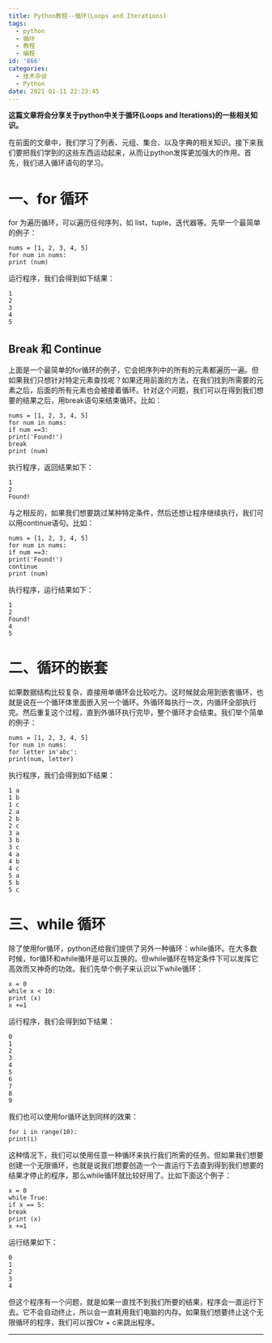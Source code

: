 ```yaml
---
title: Python教程--循环(Loops and Iterations)
tags:
  - python
  - 循环
  - 教程
  - 编程
id: '866'
categories:
  - 技术杂谈
  - Python
date: 2021-01-11 22:23:45
---
```


**这篇文章将会分享关于python中关于循环(Loops and Iterations)的一些相关知识。**
<!-- more -->
在前面的文章中，我们学习了列表、元组、集合、以及字典的相关知识。接下来我们要把我们学到的这些东西运动起来，从而让python发挥更加强大的作用。首先，我们进入循环语句的学习。

# **一、for 循环**

for 为遍历循环，可以遍历任何序列，如 list，tuple，迭代器等。先举一个最简单的例子：

```
nums = [1, 2, 3, 4, 5]
for num in nums:
print (num)
```

运行程序，我们会得到如下结果：

```
1
2
3
4
5
```

## Break 和 Continue

上面是一个最简单的for循环的例子，它会把序列中的所有的元素都遍历一遍。但如果我们只想针对特定元素查找呢？如果还用前面的方法，在我们找到所需要的元素之后，后面的所有元素也会被接着循环。针对这个问题，我们可以在得到我们想要的结果之后，用break语句来结束循环。比如：

```
nums = [1, 2, 3, 4, 5]
for num in nums:
if num ==3:
print('Found!')
break
print (num)
```

执行程序，返回结果如下：

```
1
2
Found!
```

与之相反的，如果我们想要跳过某种特定条件，然后还想让程序继续执行，我们可以用continue语句。比如：

```
nums = [1, 2, 3, 4, 5]
for num in nums:
if num ==3:
print('Found!')
continue
print (num)
```

执行程序，运行结果如下：

```
1
2
Found!
4
5
```

# **二、循环的嵌套**

如果数据结构比较复杂，直接用单循环会比较吃力。这时候就会用到嵌套循环，也就是说在一个循环体里面嵌入另一个循环。外循环每执行一次，内循环全部执行完。然后重复这个过程，直到外循环执行完毕，整个循环才会结束。我们举个简单的例子：

```
nums = [1, 2, 3, 4, 5]
for num in nums:
for letter in'abc':
print(num, letter)
```

执行程序，我们会得到如下结果：

```
1 a
1 b
1 c
2 a
2 b
2 c
3 a
3 b
3 c
4 a
4 b
4 c
5 a
5 b
5 c
```

# **三、while 循环**

除了使用for循环，python还给我们提供了另外一种循环：while循环。在大多数时候，for循环和while循环是可以互换的。但while循环在特定条件下可以发挥它高效而又神奇的功效。我们先举个例子来认识以下while循环：

```
x = 0
while x < 10:
print (x)
x +=1
```

运行程序，我们会得到如下结果：

```
0
1
2
3
4
5
6
7
8
9
```

我们也可以使用for循环达到同样的效果：

```
for i in range(10):
print(i)
```

这种情况下，我们可以使用任意一种循环来执行我们所需的任务。但如果我们想要创建一个无限循环，也就是说我们想要创造一个一直运行下去直到得到我们想要的结果才停止的程序，那么while循环就比较好用了。比如下面这个例子：

```
x = 0
while True:
if x == 5:
break
print (x)
x +=1
```

运行结果如下：

```
0
1
2
3
4
```

但这个程序有一个问题，就是如果一直找不到我们所要的结果，程序会一直运行下去。它不会自动终止，所以会一直耗用我们电脑的内存。如果我们想要终止这个无限循环的程序，我们可以按Ctr + c来跳出程序。

* * *

